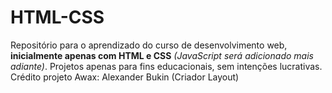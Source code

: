 # HTML-CSS
Repositório para o aprendizado do curso de desenvolvimento web, **inicialmente apenas com HTML e CSS** *(JavaScript será adicionado mais adiante)*.
Projetos apenas para fins educacionais, sem intenções lucrativas.
Crédito projeto Awax: Alexander Bukin (Criador Layout)
